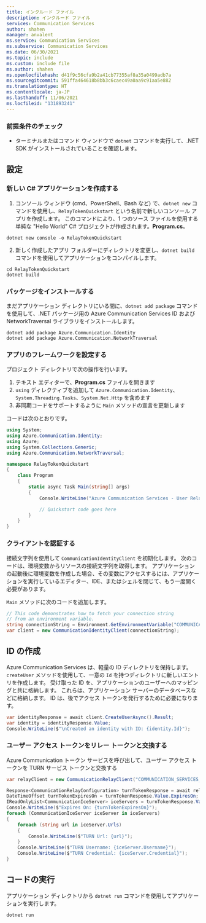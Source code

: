 ```yaml
---
title: インクルード ファイル
description: インクルード ファイル
services: Communication Services
author: shahen
manager: anvalent
ms.service: Communication Services
ms.subservice: Communication Services
ms.date: 06/30/2021
ms.topic: include
ms.custom: include file
ms.author: shahen
ms.openlocfilehash: d41f9c56cfa9b2a41cb77355af8a35a0499adb7a
ms.sourcegitcommit: 591ffa464618b8bb3c6caec49a0aa9c91aa5e882
ms.translationtype: HT
ms.contentlocale: ja-JP
ms.lasthandoff: 11/06/2021
ms.locfileid: "131893241"
---
```

### <a name="prerequisite-check"></a>前提条件のチェック

- ターミナルまたはコマンド ウィンドウで `dotnet` コマンドを実行して、.NET SDK がインストールされていることを確認します。

## <a name="setting-up"></a>設定

### <a name="create-a-new-c-application"></a>新しい C# アプリケーションを作成する

1. コンソール ウィンドウ (cmd、PowerShell、Bash など) で、`dotnet new` コマンドを使用し、`RelayTokenQuickstart` という名前で新しいコンソール アプリを作成します。 このコマンドにより、1 つのソース ファイルを使用する単純な "Hello World" C# プロジェクトが作成されます。**Program.cs**。

```console
dotnet new console -o RelayTokenQuickstart
```

2. 新しく作成したアプリ フォルダーにディレクトリを変更し、`dotnet build` コマンドを使用してアプリケーションをコンパイルします。

```console
cd RelayTokenQuickstart
dotnet build
```

### <a name="install-the-package"></a>パッケージをインストールする

まだアプリケーション ディレクトリにいる間に、`dotnet add package` コマンドを使用して、.NET パッケージ用の Azure Communication Services ID および NetworkTraversal ライブラリをインストールします。

```console
dotnet add package Azure.Communication.Identity
dotnet add package Azure.Communication.NetworkTraversal
```

### <a name="set-up-the-app-framework"></a>アプリのフレームワークを設定する

プロジェクト ディレクトリで次の操作を行います。

1. テキスト エディターで、**Program.cs** ファイルを開きます
2. `using` ディレクティブを追加して `Azure.Communication.Identity`、`System.Threading.Tasks`、`System.Net.Http` を含めます
3. 非同期コードをサポートするように `Main` メソッドの宣言を更新します

コードは次のとおりです。

```csharp
using System;
using Azure.Communication.Identity;
using Azure;
using System.Collections.Generic;
using Azure.Communication.NetworkTraversal;

namespace RelayTokenQuickstart
{
    class Program
    {
        static async Task Main(string[] args)
        {
            Console.WriteLine("Azure Communication Services - User Relay Token Quickstart");

            // Quickstart code goes here
        }
    }
}
```

### <a name="authenticate-the-client"></a>クライアントを認証する

接続文字列を使用して `CommunicationIdentityClient` を初期化します。 次のコードは、環境変数からリソースの接続文字列を取得します。 アプリケーションの起動後に環境変数を作成した場合、その変数にアクセスするには、アプリケーションを実行しているエディター、IDE、またはシェルを閉じて、もう一度開く必要があります。

`Main` メソッドに次のコードを追加します。

```csharp
// This code demonstrates how to fetch your connection string
// from an environment variable.
string connectionString = Environment.GetEnvironmentVariable("COMMUNICATION_SERVICES_CONNECTION_STRING");
var client = new CommunicationIdentityClient(connectionString);
```

## <a name="create-an-identity"></a>ID の作成

Azure Communication Services は、軽量の ID ディレクトリを保持します。 `createUser` メソッドを使用して、一意の `Id` を持つディレクトリに新しいエントリを作成します。 受け取った ID を、アプリケーションのユーザーへのマッピングと共に格納します。 これらは、アプリケーション サーバーのデータベースなどに格納します。 ID は、後でアクセス トークンを発行するために必要になります。

```csharp
var identityResponse = await client.CreateUserAsync().Result;
var identity = identityResponse.Value;
Console.WriteLine($"\nCreated an identity with ID: {identity.Id}");
```

### <a name="exchange-the-user-access-token-for-a-relay-token"></a>ユーザー アクセス トークンをリレー トークンと交換する

Azure Communication トークン サービスを呼び出して、ユーザー アクセス トークンを TURN サービス トークンと交換する

```csharp
var relayClient = new CommunicationRelayClient("COMMUNICATION_SERVICES_CONNECTION_STRING");

Response<CommunicationRelayConfiguration> turnTokenResponse = await relayClient.GetRelayConfigurationAsync(identity).Result;
DateTimeOffset turnTokenExpiresOn = turnTokenResponse.Value.ExpiresOn;
IReadOnlyList<CommunicationIceServer> iceServers = turnTokenResponse.Value.IceServers;
Console.WriteLine($"Expires On: {turnTokenExpiresOn}");
foreach (CommunicationIceServer iceServer in iceServers)
{
    foreach (string url in iceServer.Urls)
    {
        Console.WriteLine($"TURN Url: {url}");
    }
    Console.WriteLine($"TURN Username: {iceServer.Username}");
    Console.WriteLine($"TURN Credential: {iceServer.Credential}");
}
```

## <a name="run-the-code"></a>コードの実行

アプリケーション ディレクトリから `dotnet run` コマンドを使用してアプリケーションを実行します。

```console
dotnet run
```
